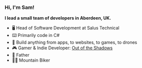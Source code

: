 ### Hi, I'm Sam!

**I lead a small team of developers in Aberdeen, UK.**

- 🖥️ Head of Software Development at Salus Technical
- ⌨️ Primarily code in C#
- 🚁 Build anything from apps, to websites, to games, to drones
- 🎮 Gamer & Indie Developer: [Out of the Shadows](https://outoftheshadowsvr.com)
- 👶 Father
- 🚵‍♂️ Mountain Biker

